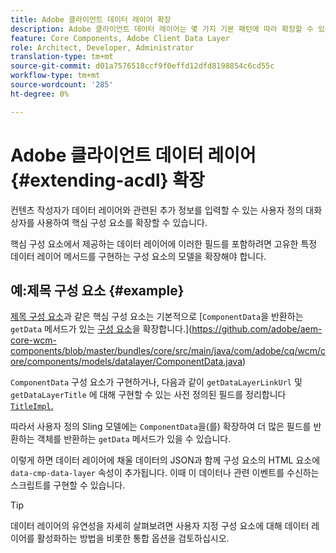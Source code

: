 ```yaml
---
title: Adobe 클라이언트 데이터 레이어 확장
description: Adobe 클라이언트 데이터 레이어는 몇 가지 기본 패턴에 따라 확장할 수 있습니다
feature: Core Components, Adobe Client Data Layer
role: Architect, Developer, Administrator
translation-type: tm+mt
source-git-commit: d01a7576518ccf9f0effd12dfd8198854c6cd55c
workflow-type: tm+mt
source-wordcount: '285'
ht-degree: 0%

---
```



# Adobe 클라이언트 데이터 레이어 {#extending-acdl} 확장

컨텐츠 작성자가 데이터 레이어와 관련된 추가 정보를 입력할 수 있는 사용자 정의 대화 상자를 사용하여 핵심 구성 요소를 확장할 수 있습니다.

핵심 구성 요소에서 제공하는 데이터 레이어에 이러한 필드를 포함하려면 고유한 특정 데이터 레이어 메서드를 구현하는 구성 요소의 모델을 확장해야 합니다.

## 예:제목 구성 요소 {#example}

[제목 구성 요소](https://github.com/adobe/aem-core-wcm-components/blob/master/bundles/core/src/main/java/com/adobe/cq/wcm/core/components/models/Title.java)과 같은 핵심 구성 요소는 기본적으로 [`ComponentData`을 반환하는 `getData` 메서드가 있는 [구성 요소](https://github.com/adobe/aem-core-wcm-components/blob/master/bundles/core/src/main/java/com/adobe/cq/wcm/core/components/models/Title.java)을 확장합니다.](https://github.com/adobe/aem-core-wcm-components/blob/master/bundles/core/src/main/java/com/adobe/cq/wcm/core/components/models/datalayer/ComponentData.java)

`ComponentData` 구성 요소가 구현하거나, 다음과 같이  `getDataLayerLinkUrl` 및 `getDataLayerTitle` 에 대해 구현할 수 있는 사전 정의된 필드를 정리합니다 [`TitleImpl`.](https://github.com/adobe/aem-core-wcm-components/blob/master/bundles/core/src/main/java/com/adobe/cq/wcm/core/components/internal/models/v1/TitleImpl.java)

따라서 사용자 정의 Sling 모델에는 `ComponentData`을(를) 확장하여 더 많은 필드를 반환하는 객체를 반환하는 `getData` 메서드가 있을 수 있습니다.

이렇게 하면 데이터 레이어에 채울 데이터의 JSON과 함께 구성 요소의 HTML 요소에 `data-cmp-data-layer` 속성이 추가됩니다. 이때 이 데이터나 관련 이벤트를 수신하는 스크립트를 구현할 수 있습니다.

>[!TIP]
>
>데이터 레이어의 유연성을 자세히 살펴보려면 사용자 지정 구성 요소에 대해 데이터 레이어를 활성화하는 방법을 비롯한 통합 옵션을 검토하십시오.
